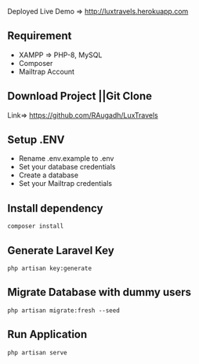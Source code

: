 Deployed Live Demo => http://luxtravels.herokuapp.com

## Requirement

-   XAMPP => PHP-8, MySQL
-   Composer
-   Mailtrap Account

## Download Project ||Git Clone

Link=> https://github.com/RAugadh/LuxTravels

## Setup .ENV

-   Rename .env.example to .env
-   Set your database credentials
-   Create a database
-   Set your Mailtrap credentials

## Install dependency

    composer install

## Generate Laravel Key

    php artisan key:generate

## Migrate Database with dummy users

    php artisan migrate:fresh --seed

## Run Application

    php artisan serve
